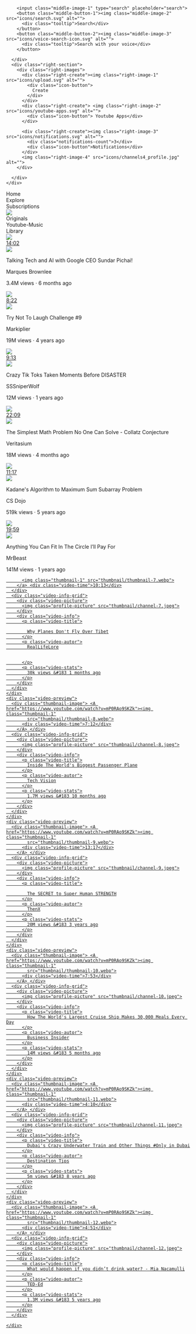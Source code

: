 <!DOCTYPE html>
<html lang="en">

<head>
  <meta charset="UTF-8">
  <meta name="viewport" content="width=device-width, initial-scale=1.0">
  <meta name="description" content="An advanced HTML layout with semantic structure.">
  <title>You Exercise</title>
 <link rel="preconnect" href="https://fonts.googleapis.com">
<link rel="preconnect" href="https://fonts.gstatic.com" crossorigin>
<link href="https://fonts.googleapis.com/css2?family=Roboto:ital,wght@0,100..900;1,100..900&display=swap" rel="stylesheet">

  <link rel="stylesheet" href="header.css">
  <link rel="stylesheet" href="body.css">
</head>


<body>
  <div class="header-top">
    <div class="header">
      <div class="left-section">
        <div class="left-images"><img class="left-image-1" src="icons/hamburger-menu.svg" alt="">
          <img class="left-image-2" src="icons/youtube-logo.svg" alt="">
        </div>
      </div>
      <div class="middle-section">

        <input class="middle-image-1" type="search" placeholder="search">
        <button class="middle-button-1"><img class="middle-image-2" src="icons/search.svg" alt="">
          <div class="tooltip">Search</div>
        </button>
        <button class="middle-button-2"><img class="middle-image-3" src="icons/voice-search-icon.svg" alt="">
          <div class="tooltip">Search with your voice</div>
        </button>

      </div>
      <div class="right-section">
        <div class="right-images">
          <div class="right-create"><img class="right-image-1" src="icons/upload.svg" alt="">
            <div class="icon-button">
              Create
            </div>
          </div>
          <div class="right-create"> <img class="right-image-2" src="icons/youtube-apps.svg" alt="">
            <div class="icon-button"> Youtube Apps</div>
          </div>

          <div class="right-create"><img class="right-image-3" src="icons/notifications.svg" alt="">
            <div class="notifications-count">3</div>
            <div class="icon-button">Notifications</div>
          </div>
          <img class="right-image-4" src="icons/channels4_profile.jpg" alt="">
        </div>

      </div>
    </div>
  </div>

  <div class="body-grid">
    <div class="left-side-body">
      <div class="left-position">
        <div class="left-icons"><img class="home-image-1" src="icons/home.svg" alt="">
          <div>Home</div>
        </div>
        <div class="left-icons"><img class="home-image-2" src="icons/explore.svg" alt="">
          <div>Explore</div>
        </div>
        <div class="left-icons"><img class="home-image-3" src="icons/subscriptions.svg" alt="">
          <div>Subscriptions</div>
        </div>
        <div class="left-icons"><img class="home-image-4" src="icons/originals.svg">
          <div>Originals</div>
        </div>
        <div class="left-icons"><img class="home-image-5" src="icons/youtube-music.svg" alt="">
          <div>Youtube-Music</div>
        </div>
        <div class="left-icons"><img class="home-image-6" src="icons/library.svg" alt="">
          <div>Library</div>
        </div>
      </div>
    </div>
  </div>

  <div class="video-grid">
    <div class="video-preview">
      <div class="thumbnail-image"> <a href="https://www.youtube.com/watch?v=n2RNcPRtAiY">
          <img class="thumbnail-1" src="./thumbnail/thumbnail-1.webp">
          <div class="video-time">14:02</div>
        </a> </div>
      <div class="video-info-grid">
        <div class="video-picture">
          <img class="profile-picture" src="thumbnail/channel-1.jpeg">
        </div>
        <div class="video-info">
          <p class="video-title">
            Talking Tech and AI with Google CEO Sundar Pichai!
          </p>
          <p class="video-autor">
            Marques Brownlee
          </p>
          <p class="video-stats">
            3.4M views &#183 6 months ago
          </p>
        </div>
      </div>
    </div>
    <div class="video-preview">
      <div class="thumbnail-image"> <A href="https://www.youtube.com/watch?v=mP0RAo9SKZk"><img class="thumbnail-1"
            src="thumbnail/thumbnail-2.webp">
          <div class="video-time">8:22</div>
        </A> </div>
      <div class="video-info-grid">
        <div class="video-picture">
          <img class="profile-picture" src="thumbnail/channel-2.jpeg">
        </div>
        <div class="video-info">
          <p class="video-title">
            Try Not To Laugh Challenge #9
          </p>
          <p class="video-autor">
            Markiplier
          </p>
          <p class="video-stats">
            19M views &#183 4 years ago
          </p>
        </div>
      </div>
    </div>
    <div class="video-preview">
      <div class="thumbnail-image"> <A href="https://www.youtube.com/watch?v=mP0RAo9SKZk"><img class="thumbnail-1"
            src="thumbnail/thumbnail-3.webp">
          <div class="video-time">9:13</div>
        </A> </div>
      <div class="video-info-grid">
        <div class="video-picture">
          <img class="profile-picture" src="thumbnail/channel-3.jpeg">
        </div>
        <div class="video-info">
          <p class="video-title">
            Crazy Tik Toks Taken Moments Before DISASTER
          </p>
          <p class="video-autor">
            SSSniperWolf
          </p>
          <p class="video-stats">
            12M views &#183 1 years ago
          </p>
        </div>
      </div>
    </div>
    <div class="video-preview">
      <div class="thumbnail-image"> <A href="https://www.youtube.com/watch?v=mP0RAo9SKZk"><img class="thumbnail-1"
            src="thumbnail/thumbnail-4.webp">
          <div class="video-time">22:09</div>
        </A> </div>
      <div class="video-info-grid">
        <div class="video-picture">
          <img class="profile-picture" src="thumbnail/channel-4.jpeg">
        </div>
        <div class="video-info">
          <p class="video-title">
            The Simplest Math Problem No One Can Solve - Collatz Conjecture
          </p>
          <p class="video-autor">
            Veritasium
          </p>
          <p class="video-stats">
            18M views &#183 4 months ago
          </p>
        </div>
      </div>
    </div>
    <div class="video-preview">
      <div class="thumbnail-image"> <A href="https://www.youtube.com/watch?v=mP0RAo9SKZk"><img class="thumbnail-1"
            src="thumbnail/thumbnail-5.webp">
          <div class="video-time">11:17</div>
        </A> </div>
      <div class="video-info-grid">
        <div class="video-picture">
          <img class="profile-picture" src="thumbnail/channel-5.jpeg">
        </div>
        <div class="video-info">
          <p class="video-title">
            Kadane's Algorithm to Maximum Sum Subarray Problem
          </p>
          <p class="video-autor">
            CS Dojo
          </p>
          <p class="video-stats">
            519k views &#183 5 years ago
          </p>
        </div>
      </div>
    </div>
    <div class="video-preview">
      <div class="thumbnail-image"> <A href="https://www.youtube.com/watch?v=mP0RAo9SKZk"><img class="thumbnail-1"
            src="thumbnail/thumbnail-6.webp">
          <div class="video-time">19:59</div>
        </A> </div>
      <div class="video-info-grid">
        <div class="video-picture">
          <img class="profile-picture" src="thumbnail/channel-6.jpeg">
        </div>
        <div class="video-info">
          <p class="video-title">
            Anything You Can Fit In The Circle I’ll Pay For
          </p>
          <p class="video-autor">
            MrBeast
          </p>
          <p class="video-stats">
            141M views &#183 1 years ago
          </p>
        </div>
      </div>
    </div>
    <div class="video-preview">
      <div class="thumbnail-image"> <a href="https://www.youtube.com/watch?v=n2RNcPRtAiY">

          <img class="thumbnail-1" src="thumbnail/thumbnail-7.webp">
        </a> <div class="video-time">10:13</div>
      </div>
      <div class="video-info-grid">
        <div class="video-picture">
          <img class="profile-picture" src="thumbnail/channel-7.jpeg">
        </div>
        <div class="video-info">
          <p class="video-title">

            Why Planes Don't Fly Over Tibet
          </p>
          <p class="video-autor">
            RealLifeLore


          </p>
          <p class="video-stats">
            30k views &#183 1 months ago
          </p>
        </div>
      </div>
    </div>
    <div class="video-preview">
      <div class="thumbnail-image"> <A href="https://www.youtube.com/watch?v=mP0RAo9SKZk"><img class="thumbnail-1"
            src="thumbnail/thumbnail-8.webp">
          <div class="video-time">7:12</div>
        </A> </div>
      <div class="video-info-grid">
        <div class="video-picture">
          <img class="profile-picture" src="thumbnail/channel-8.jpeg">
        </div>
        <div class="video-info">
          <p class="video-title">
            Inside The World's Biggest Passenger Plane
          </p>
          <p class="video-autor">
            Tech Vision
          </p>
          <p class="video-stats">
            1.7M views &#183 10 months ago
          </p>
        </div>
      </div>
    </div>
    <div class="video-preview">
      <div class="thumbnail-image"> <A href="https://www.youtube.com/watch?v=mP0RAo9SKZk"><img class="thumbnail-1"
            src="thumbnail/thumbnail-9.webp">
          <div class="video-time">13:17</div>
        </A> </div>
      <div class="video-info-grid">
        <div class="video-picture">
          <img class="profile-picture" src="thumbnail/channel-9.jpeg">
        </div>
        <div class="video-info">
          <p class="video-title">

            The SECRET to Super Human STRENGTH
          </p>
          <p class="video-autor">
            ThenX
          </p>
          <p class="video-stats">
            20M views &#183 3 years ago
          </p>
        </div>
      </div>
    </div>
    <div class="video-preview">
      <div class="thumbnail-image"> <A href="https://www.youtube.com/watch?v=mP0RAo9SKZk"><img class="thumbnail-1"
            src="thumbnail/thumbnail-10.webp">
          <div class="video-time">7:53</div>
        </A> </div>
      <div class="video-info-grid">
        <div class="video-picture">
          <img class="profile-picture" src="thumbnail/channel-10.jpeg">
        </div>
        <div class="video-info">
          <p class="video-title">
            How The World's Largest Cruise Ship Makes 30,000 Meals Every Day
          </p>
          <p class="video-autor">
            Business Insider
          </p>
          <p class="video-stats">
            14M views &#183 5 months ago
          </p>
        </div>
      </div>
    </div>
    <div class="video-preview">
      <div class="thumbnail-image"> <A href="https://www.youtube.com/watch?v=mP0RAo9SKZk"><img class="thumbnail-1"
            src="thumbnail/thumbnail-11.webp">
          <div class="video-time">4:10</div>
        </A> </div>
      <div class="video-info-grid">
        <div class="video-picture">
          <img class="profile-picture" src="thumbnail/channel-11.jpeg">
        </div>
        <div class="video-info">
          <p class="video-title">
            Dubai's Crazy Underwater Train and Other Things #Only in Dubai
          </p>
          <p class="video-autor">
            Destination Tips
          </p>
          <p class="video-stats">
            5m views &#183 8 years ago
          </p>
        </div>
      </div>
    </div>
    <div class="video-preview">
      <div class="thumbnail-image"> <A href="https://www.youtube.com/watch?v=mP0RAo9SKZk"><img class="thumbnail-1"
            src="thumbnail/thumbnail-12.webp">
          <div class="video-time">4:51</div>
        </A> </div>
      <div class="video-info-grid">
        <div class="video-picture">
          <img class="profile-picture" src="thumbnail/channel-12.jpeg">
        </div>
        <div class="video-info">
          <p class="video-title">
            What would happen if you didn’t drink water? - Mia Nacamulli
          </p>
          <p class="video-autor">
            TED-Ed
          </p>
          <p class="video-stats">
            1.3M views &#183 5 years ago
          </p>
        </div>
      </div>

    </div>
  </div>
</body>

</html>
